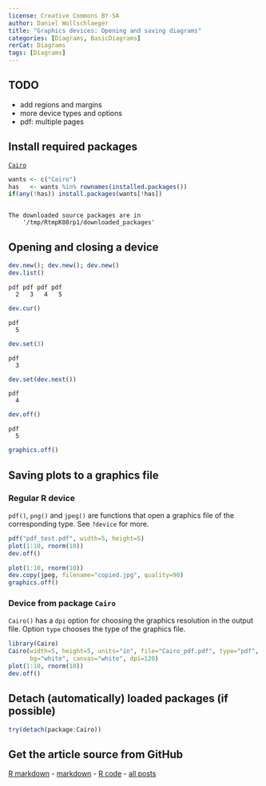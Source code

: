 ```yaml
---
license: Creative Commons BY-SA
author: Daniel Wollschlaeger
title: "Graphics devices: Opening and saving diagrams"
categories: [Diagrams, BasicDiagrams]
rerCat: Diagrams
tags: [Diagrams]
---
```





TODO
-------------------------

 - add regions and margins
 - more device types and options
 - pdf: multiple pages

Install required packages
-------------------------

[`Cairo`](http://cran.r-project.org/package=Cairo)


```r
wants <- c("Cairo")
has   <- wants %in% rownames(installed.packages())
if(any(!has)) install.packages(wants[!has])
```

```

The downloaded source packages are in
	'/tmp/RtmpK08rp1/downloaded_packages'
```

Opening and closing a device
-------------------------


```r
dev.new(); dev.new(); dev.new()
dev.list()
```

```
pdf pdf pdf pdf 
  2   3   4   5 
```

```r
dev.cur()
```

```
pdf 
  5 
```

```r
dev.set(3)
```

```
pdf 
  3 
```

```r
dev.set(dev.next())
```

```
pdf 
  4 
```

```r
dev.off()
```

```
pdf 
  5 
```

```r
graphics.off()
```

Saving plots to a graphics file
-------------------------

### Regular R device

`pdf()`, `png()` and `jpeg()` are functions that open a graphics file of the corresponding type. See `?device` for more.


```r
pdf("pdf_test.pdf", width=5, height=5)
plot(1:10, rnorm(10))
dev.off()
```


```r
plot(1:10, rnorm(10))
dev.copy(jpeg, filename="copied.jpg", quality=90)
graphics.off()
```

### Device from package `Cairo`

`Cairo()` has a `dpi` option for choosing the graphics resolution in the output file. Option `type` chooses the type of the graphics file.


```r
library(Cairo)
Cairo(width=5, height=5, units="in", file="Cairo_pdf.pdf", type="pdf",
      bg="white", canvas="white", dpi=120)
plot(1:10, rnorm(10))
dev.off()
```

Detach (automatically) loaded packages (if possible)
-------------------------


```r
try(detach(package:Cairo))
```

Get the article source from GitHub
----------------------------------------------

[R markdown](https://github.com/dwoll/RExRepos/raw/master/Rmd/diagDevice.Rmd) - [markdown](https://github.com/dwoll/RExRepos/raw/master/md/diagDevice.md) - [R code](https://github.com/dwoll/RExRepos/raw/master/R/diagDevice.R) - [all posts](https://github.com/dwoll/RExRepos/)
